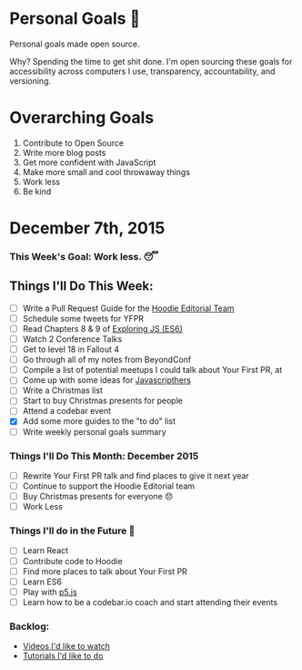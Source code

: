 Personal Goals :star2:
==============

Personal goals made open source.

Why? Spending the time to get shit done. I'm open sourcing these goals for accessibility across computers I use, transparency, accountability, and versioning.

# Overarching Goals
1. Contribute to Open Source
2. Write more blog posts
3. Get more confident with JavaScript
4. Make more small and cool throwaway things
5. Work less
6. Be kind

# December 7th, 2015

### This Week's Goal: Work less. :sleeping:

## Things I'll Do This Week:
- [ ] Write a Pull Request Guide for the [Hoodie Editorial Team](http://github.com/hoodiehq/editorial)
- [ ] Schedule some tweets for YFPR
- [ ] Read Chapters 8 & 9 of [Exploring JS (ES6)](http://exploringjs.com)
- [ ] Watch 2 Conference Talks
- [ ] Get to level 18 in Fallout 4
- [ ] Go through all of my notes from BeyondConf
- [ ] Compile a list of potential meetups I could talk about Your First PR, at
- [ ] Come up with some ideas for [Javascripthers](http://twitter.com/javascripthers)
- [ ] Write a Christmas list
- [ ] Start to buy Christmas presents for people
- [ ] Attend a codebar event
- [x] Add some more guides to the "to do" list
- [ ] Write weekly personal goals summary

### Things I'll Do This Month: December 2015
- [ ] Rewrite Your First PR talk and find places to give it next year
- [ ] Continue to support the Hoodie Editorial team
- [ ] Buy Christmas presents for everyone :disappointed:
- [ ] Work Less

### Things I'll do in the Future :rocket:
- [ ] Learn React
- [ ] Contribute code to Hoodie
- [ ] Find more places to talk about Your First PR
- [ ] Learn ES6
- [ ] Play with [p5.js](http://p5js.org/)
- [ ] Learn how to be a codebar.io coach and start attending their events

### Backlog:
- [Videos I'd like to watch](https://github.com/Charlotteis/personal-goals/blob/master/content-list/videos.md)
- [Tutorials I'd like to do](https://github.com/Charlotteis/personal-goals/blob/master/content-list/tutorials.md)
